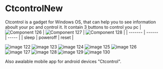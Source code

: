 # CtcontrolNew
Ctcontrol is a gadget for Windows OS, that can help you to see information aboult your pc and control it.
It contain 3 buttons to control you pc
|   ![Component 126](https://user-images.githubusercontent.com/61418223/143914815-9a29318b-d53a-4549-8b32-3cf4488816f5.png)    |   ![Component 127](https://user-images.githubusercontent.com/61418223/143914891-c1bf42fd-e3f0-4595-bd72-03ee75d5e964.png)   |   ![Component 128](https://user-images.githubusercontent.com/61418223/143914937-a32c59ce-f54c-4e24-b517-14e456312d66.png)  |
| ------- | ------ | ----- |
| sleep | poweroff | reset |  

![image 122](https://user-images.githubusercontent.com/61418223/157874182-0cf99e14-9de2-47ab-a4f7-de981cc1f2a6.png)
![image 123](https://user-images.githubusercontent.com/61418223/157874193-2a5491d1-624b-4fed-af71-47b68cf45848.png)
![image 124](https://user-images.githubusercontent.com/61418223/157874199-9e3af925-ac8b-40fd-bdfc-ab98d9b9d5a9.png)
![image 125](https://user-images.githubusercontent.com/61418223/157874205-d69d19e6-36f5-4589-8120-6d812ca4d18f.png)
![image 126](https://user-images.githubusercontent.com/61418223/157874212-4dc2c6d7-84bb-4d0a-b0a9-5822d287cc5c.png)
![image 127](https://user-images.githubusercontent.com/61418223/157874219-c59bfa82-f960-4367-9b9d-0e313151e297.png)
![image 128](https://user-images.githubusercontent.com/61418223/157874223-720b9bf1-7561-4a9e-8253-fcb995b14cef.png)
![image 129](https://user-images.githubusercontent.com/61418223/157874227-0f9eeb24-61ac-4c12-89fc-2a3bb939bc4b.png)
![image 130](https://user-images.githubusercontent.com/61418223/157874229-97ea8e65-5b72-4f1b-a3ab-f283a2369778.png)

Also awalable mobile app for android devices "Ctcontrol".
